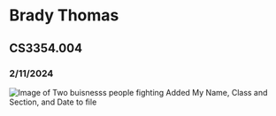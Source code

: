 # Brady Thomas
## CS3354.004
### 2/11/2024
![Image of Two buisnesss people fighting](https://c8.alamy.com/comp/EF0BX4/two-business-people-fighting-EF0BX4.jpg)
Added My Name, Class and Section, and Date to file 
